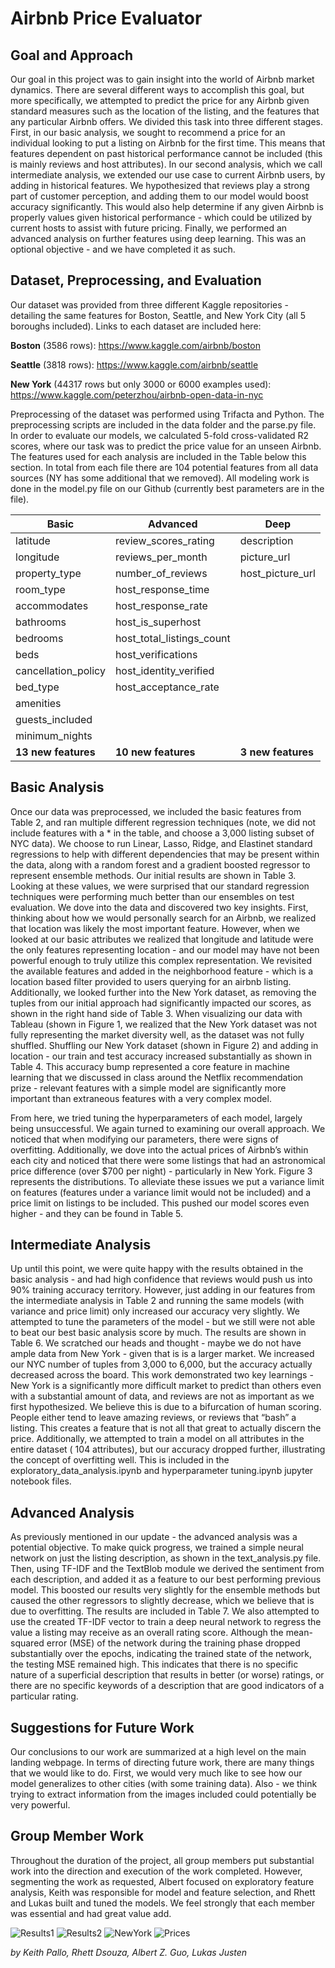 # Airbnb Price Evaluator 

Goal and Approach
-----------------
Our goal in this project was to gain insight into the world of Airbnb market dynamics. There are several different ways to accomplish this goal, but more specifically, we attempted to predict the price for any Airbnb given standard measures such as the location of the listing, and the features that any particular Airbnb offers. We divided this task into three different stages. First, in our basic analysis, we sought to recommend a price for an individual looking to put a listing on Airbnb for the first time. This means that features dependent on past historical performance cannot be included (this is mainly reviews and host attributes). In our second analysis, which we call intermediate analysis, we extended our use case to current Airbnb users, by adding in historical features. We hypothesized that reviews play a strong part of customer perception, and adding them to our model would boost accuracy significantly. This would also help determine if any given Airbnb is properly values given historical performance - which could be utilized by current hosts to assist with future pricing. Finally, we performed an advanced analysis on further features using deep learning. This was an optional objective - and we have completed it as such. 

Dataset, Preprocessing, and Evaluation 
--------------------------------------
Our dataset was provided from three different Kaggle repositories - detailing the same features for Boston, Seattle, and New York City (all 5 boroughs included). Links to each dataset are included here:  

__Boston__ (3586 rows): https://www.kaggle.com/airbnb/boston 

__Seattle__ (3818 rows): https://www.kaggle.com/airbnb/seattle 

__New York__ (44317 rows but only 3000 or 6000 examples used): https://www.kaggle.com/peterzhou/airbnb-open-data-in-nyc 

Preprocessing of the dataset was performed using Trifacta and Python. The preprocessing scripts are included in the data folder and the parse.py file. In order to evaluate our models, we calculated 5-fold cross-validated R2 scores, where our task was to predict the price value for an unseen Airbnb. The features used for each analysis are included in the Table below this section. In total from each file there are 104 potential features from all data sources (NY has some additional that we removed). All modeling work is done in the model.py file on our Github (currently best parameters are in the file). 

| Basic | Advanced | Deep|
|------|--------|-------|
|latitude|review_scores_rating|description|
|longitude|reviews_per_month|picture_url|
|property_type|number_of_reviews|host_picture_url|
|room_type|host_response_time
|accommodates|host_response_rate
|bathrooms|host_is_superhost
|bedrooms|host_total_listings_count
|beds|host_verifications
|cancellation_policy|host_identity_verified
|bed_type|host_acceptance_rate
|amenities|
|guests_included|
|minimum_nights|
|__13 new features__|__10 new features__|__3 new features__|


Basic Analysis 
--------------
Once our data was preprocessed, we included the basic features from Table 2, and ran multiple different regression techniques (note, we did not include features with a * in the table, and choose a 3,000 listing subset of NYC data). We choose to run Linear, Lasso, Ridge, and Elastinet standard regressions to help with different dependencies that may be present within the data, along with a random forest and a gradient boosted regressor to represent ensemble methods. Our initial results are shown in Table 3. Looking at these values, we were surprised that our standard regression techniques were performing much better than our ensembles on test evaluation. We dove into the data and discovered two key insights. First, thinking about how we would personally search for an Airbnb, we realized that location was likely the most important feature. However, when we looked at our basic attributes we realized that longitude and latitude were the only features representing location - and our model may have not been powerful enough to truly utilize this complex representation. We revisited the available features and added in the neighborhood feature - which is a location based filter provided to users querying for an airbnb listing. Additionally, we looked further into the New York dataset, as removing the tuples from our initial approach had significantly impacted our scores, as shown in the right hand side of Table 3. When visualizing our data with Tableau (shown in Figure 1, we realized that the New York dataset was not fully representing the market diversity well, as the dataset was not fully shuffled. Shuffling our New York dataset (shown in Figure 2) and adding in location - our train and test accuracy increased substantially as shown in Table 4. This accuracy bump represented a core feature in machine learning that we discussed in class around the Netflix recommendation prize - relevant features with a simple model are significantly more important than extraneous features with a very complex model.  

From here, we tried tuning the hyperparameters of each model, largely being unsuccessful. We again turned to examining our overall approach. We noticed that when modifying our parameters, there were signs of overfitting. Additionally, we dove into the actual prices of Airbnb’s within each city and noticed that there were some listings that had an astronomical price difference (over $700 per night) - particularly in New York. Figure 3 represents the distributions. To alleviate these issues we put a variance limit on features (features under a variance limit would not be included) and a price limit on listings to be included. This pushed our model scores even higher - and they can be found in Table 5. 

Intermediate Analysis
---------------------
Up until this point, we were quite happy with the results obtained in the basic analysis - and had high confidence that reviews would push us into 90% training accuracy territory. However, just adding in our features from the intermediate analysis in Table 2 and running the same models (with variance and price limit) only increased our accuracy very slightly. We attempted to tune the parameters of the model - but we still were not able to beat our best basic analysis score by much. The results are shown in Table 6. We scratched our heads and thought - maybe we do not have ample data from New York - given that is is a larger market. We increased our NYC number of tuples from 3,000 to 6,000, but the accuracy actually decreased across the board. This work demonstrated two key learnings - New York is a significantly more difficult market to predict than others even with a substantial amount of data, and reviews are not as important as we first hypothesized. We believe this is due to a bifurcation of human scoring. People either tend to leave amazing reviews, or reviews that “bash” a listing. This creates a feature that is not all that great to actually discern the price. Additionally, we attempted to train a model on all attributes in the entire dataset ( 104 attributes), but our accuracy dropped further, illustrating the concept of overfitting well. This is included in the exploratory_data_analysis.ipynb and hyperparameter tuning.ipynb jupyter notebook files. 

Advanced Analysis 
-----------------
As previously mentioned in our update - the advanced analysis was a potential objective. To make quick progress, we trained a simple neural network on just the listing description, as shown in the text_analysis.py file. Then, using TF-IDF and the TextBlob module we derived the sentiment from each description, and added it as a feature to our best performing previous model. This boosted our results very slightly for the ensemble methods but caused the other regressors to slightly decrease, which we believe that is due to overfitting. The results are included in Table 7. 
We also attempted to use the created TF-IDF vector to train a deep neural network to regress the value a listing may receive as an overall rating score. Although the mean-squared error (MSE) of the network during the training phase dropped substantially over the epochs, indicating the trained state of the network, the testing MSE remained high. This indicates that there is no specific nature of a superficial description that results in better (or worse) ratings, or there are no specific keywords of a description that are good indicators of a particular rating.

Suggestions for Future Work 
---------------------------
Our conclusions to our work are summarized at a high level on the main landing webpage. In terms of directing future work, there are many things that we would like to do. First, we would very much like to see how our model generalizes to other cities (with some training data). Also - we think trying to extract information from the images included could potentially be very powerful. 

Group Member Work
-----------------
Throughout the duration of the project, all group members put substantial work into the direction and execution of the work completed. However, segmenting the work as requested,  Albert focused on exploratory feature analysis, Keith was responsible for model and feature selection, and Rhett and Lukas built and tuned the models. We feel strongly that each member was essential and had great value add. 

![Results1](https://github.com/Lukas-Justen/Airbnb-Price-Evaluator/raw/master/website/img/results1.png)
![Results2](https://github.com/Lukas-Justen/Airbnb-Price-Evaluator/raw/master/website/img/results2.png)
![NewYork](https://github.com/Lukas-Justen/Airbnb-Price-Evaluator/raw/master/website/img/ny.png)
![Prices](https://github.com/Lukas-Justen/Airbnb-Price-Evaluator/raw/master/website/img/prices.png)

_by Keith Pallo, Rhett Dsouza, Albert Z. Guo, Lukas Justen_

